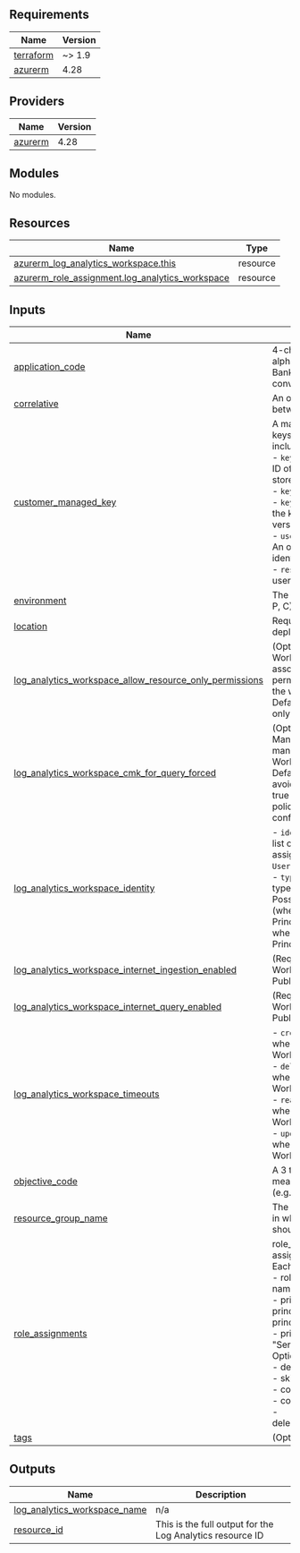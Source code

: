 <!-- BEGIN_TF_DOCS -->
## Requirements

| Name | Version |
|------|---------|
| <a name="requirement_terraform"></a> [terraform](#requirement\_terraform) | ~> 1.9 |
| <a name="requirement_azurerm"></a> [azurerm](#requirement\_azurerm) | 4.28 |

## Providers

| Name | Version |
|------|---------|
| <a name="provider_azurerm"></a> [azurerm](#provider\_azurerm) | 4.28 |

## Modules

No modules.

## Resources

| Name | Type |
|------|------|
| [azurerm_log_analytics_workspace.this](https://registry.terraform.io/providers/hashicorp/azurerm/4.28/docs/resources/log_analytics_workspace) | resource |
| [azurerm_role_assignment.log_analytics_workspace](https://registry.terraform.io/providers/hashicorp/azurerm/4.28/docs/resources/role_assignment) | resource |

## Inputs

| Name | Description | Type | Default | Required |
|------|-------------|------|---------|:--------:|
| <a name="input_application_code"></a> [application\_code](#input\_application\_code) | 4-character application code, uppercase alphanumeric (e.g., MBBK for Mobile Banking). Must comply with ALZ naming conventions. | `string` | n/a | yes |
| <a name="input_correlative"></a> [correlative](#input\_correlative) | An optional correlative ID to differentiate between similar resources. | `string` | `"01"` | no |
| <a name="input_customer_managed_key"></a> [customer\_managed\_key](#input\_customer\_managed\_key) | A map describing customer-managed keys to associate with the resource. This includes the following properties:<br/>- `key_vault_resource_id` - The resource ID of the Key Vault where the key is stored.<br/>- `key_name` - The name of the key.<br/>- `key_version` - (Optional) The version of the key. If not specified, the latest version is used.<br/>- `user_assigned_identity` - (Optional) An object representing a user-assigned identity with the following properties:<br/>  - `resource_id` - The resource ID of the user-assigned identity. | <pre>object({<br/>    key_vault_resource_id = string<br/>    key_name              = string<br/>    key_version           = optional(string, null)<br/>    user_assigned_identity = optional(object({<br/>      resource_id = string<br/>    }), null)<br/>  })</pre> | `null` | no |
| <a name="input_environment"></a> [environment](#input\_environment) | The environment for deployment (e.g., D, P, C). | `string` | n/a | yes |
| <a name="input_location"></a> [location](#input\_location) | Required. The Azure region for deployment of this resource. | `string` | n/a | yes |
| <a name="input_log_analytics_workspace_allow_resource_only_permissions"></a> [log\_analytics\_workspace\_allow\_resource\_only\_permissions](#input\_log\_analytics\_workspace\_allow\_resource\_only\_permissions) | (Optional) Specifies if the Log Analytics Workspace allows users to access data associated with resources they have permission to view, without permission to the workspace. <br/>Defaults to `false` for security. Set to `true` only if required for your scenario. | `bool` | `false` | no |
| <a name="input_log_analytics_workspace_cmk_for_query_forced"></a> [log\_analytics\_workspace\_cmk\_for\_query\_forced](#input\_log\_analytics\_workspace\_cmk\_for\_query\_forced) | (Optional) If set to true, forces Customer Managed Key (CMK) for query management in the Log Analytics Workspace.<br/>Defaults to false for compatibility and to avoid accidental access issues. Set to true only if your compliance or security policy requires it and you have configured a CMK. | `bool` | `false` | no |
| <a name="input_log_analytics_workspace_identity"></a> [log\_analytics\_workspace\_identity](#input\_log\_analytics\_workspace\_identity) | - `identity_ids` - (Optional) Specifies a list of user managed identity ids to be assigned. Required if `type` is `UserAssigned`.<br/>- `type` - (Required) Specifies the identity type of the Log Analytics Workspace. Possible values are `SystemAssigned` (where Azure will generate a Service Principal for you) and `UserAssigned` where you can specify the Service Principal IDs in the `identity_ids` field. | <pre>object({<br/>    identity_ids = optional(set(string))<br/>    type         = string<br/>  })</pre> | `null` | no |
| <a name="input_log_analytics_workspace_internet_ingestion_enabled"></a> [log\_analytics\_workspace\_internet\_ingestion\_enabled](#input\_log\_analytics\_workspace\_internet\_ingestion\_enabled) | (Required) Should the Log Analytics Workspace support ingestion over the Public Internet? Defaults to `False`. | `bool` | `false` | no |
| <a name="input_log_analytics_workspace_internet_query_enabled"></a> [log\_analytics\_workspace\_internet\_query\_enabled](#input\_log\_analytics\_workspace\_internet\_query\_enabled) | (Required) Should the Log Analytics Workspace support querying over the Public Internet? Defaults to `False`. | `bool` | `false` | no |
| <a name="input_log_analytics_workspace_timeouts"></a> [log\_analytics\_workspace\_timeouts](#input\_log\_analytics\_workspace\_timeouts) | - `create` - (Defaults to 30 minutes) Used when creating the Log Analytics Workspace.<br/> - `delete` - (Defaults to 30 minutes) Used when deleting the Log Analytics Workspace.<br/> - `read` - (Defaults to 5 minutes) Used when retrieving the Log Analytics Workspace.<br/> - `update` - (Defaults to 30 minutes) Used when updating the Log Analytics Workspace. | <pre>object({<br/>    create = optional(string)<br/>    delete = optional(string)<br/>    read   = optional(string)<br/>    update = optional(string)<br/>  })</pre> | `null` | no |
| <a name="input_objective_code"></a> [objective\_code](#input\_objective\_code) | A 3 to 4 character code conveying a meaningful purpose for the resource (e.g., core, mgmt). | `string` | n/a | yes |
| <a name="input_resource_group_name"></a> [resource\_group\_name](#input\_resource\_group\_name) | The name of the Azure Resource Group in which the Log Analytics Workspace should exist. | `string` | n/a | yes |
| <a name="input_role_assignments"></a> [role\_assignments](#input\_role\_assignments) | role\_assignments: Map of RBAC role assignments (see below for structure).<br/>    Each role assignment value must specify:<br/>      - role\_definition\_id\_or\_name: The ID or name of the role definition to assign.<br/>      - principal\_id: The object ID of the principal (user, group, or service principal).<br/>      - principal\_type: Must be either "ServicePrincipal" or "ManagedIdentity".<br/>      Optional fields:<br/>        - description<br/>        - skip\_service\_principal\_aad\_check<br/>        - condition<br/>        - condition\_version<br/>        - delegated\_managed\_identity\_resource\_id | <pre>map(object({<br/>    role_definition_id_or_name             = string<br/>    principal_id                           = string<br/>    principal_type                         = string<br/>    description                            = optional(string, null)<br/>    skip_service_principal_aad_check       = optional(bool, false)<br/>    condition                              = optional(string, null)<br/>    condition_version                      = optional(string, null)<br/>    delegated_managed_identity_resource_id = optional(string, null)<br/>  }))</pre> | `{}` | no |
| <a name="input_tags"></a> [tags](#input\_tags) | (Optional) Tags of the resource. | `map(string)` | `null` | no |

## Outputs

| Name | Description |
|------|-------------|
| <a name="output_log_analytics_workspace_name"></a> [log\_analytics\_workspace\_name](#output\_log\_analytics\_workspace\_name) | n/a |
| <a name="output_resource_id"></a> [resource\_id](#output\_resource\_id) | This is the full output for the Log Analytics resource ID |
<!-- END_TF_DOCS -->
